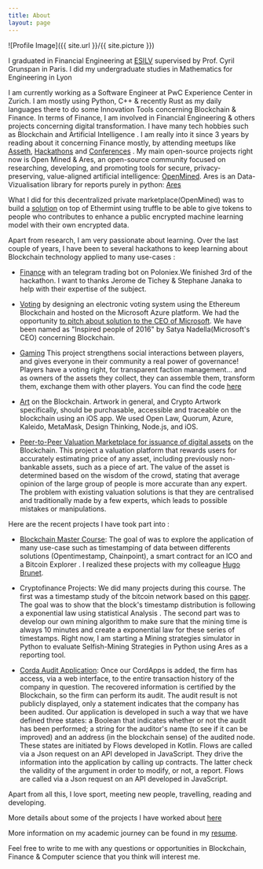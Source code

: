 ```yaml
---
title: About
layout: page
---
```

![Profile Image]({{ site.url }}/{{ site.picture }})

I graduated in Financial Engineering at [ESILV](https://www.esilv.fr/en/programmes/masters-program/) supervised by Prof. Cyril Grunspan in Paris. I did my undergraduate studies in Mathematics for Engineering in Lyon 

I am currently working as a Software Engineer at PwC Experience Center in Zurich.
I am mostly using Python, C++ & recently Rust as my daily languages there to do some Innovation Tools concerning Blockchain & Finance. In terms of Finance, I am involved in Financial Engineering & others projects concerning digital transformation.
I have many tech hobbies such as Blockchain and Artificial Intelligence . I am really into it since 3 years by reading about it concerning Finance mostly, by attending meetups like [Asseth](https://www.asseth.fr/), 
[Hackathons](https://www.linkedin.com/pulse/people-who-inspired-me-2016-satya-nadella/) and [Conferences](https://ethcc.io/) . 
My main open-source projects right now is Open Mined & Ares, an open-source community focused on researching, developing, and promoting tools for secure, privacy-preserving, value-aligned artificial intelligence: [OpenMined](https://www.openmined.org/).
Ares is an Data-Vizualisation library for reports purely in python: [Ares](https://github.com/jeamick/ares-visual)

What I did for this decentralized private marketplace(OpenMined) was to build
a [solution](https://github.com/jeamick/Sonar) on top of Ethermint using truffle to be able to give tokens to people who contributes to enhance a public encrypted machine learning model with their own encrypted data.

Apart from research, I am very passionate about learning. Over the last couple of years, I have been to several hackathons to keep learning about Blockchain technology applied to many use-cases : 
   - [Finance](https://github.com/asseth/telegram-ethbot) with an telegram trading bot on Poloniex.We finished 3rd of the hackathon.
   I want to thanks Jerome de Tichey & Stephane Janaka to help with their expertise of the subject.

   - [Voting](https://www.linkedin.com/pulse/people-who-inspired-me-2016-satya-nadella/) by designing an electronic voting system using the Ethereum Blockchain and hosted on the Microsoft Azure platform. We had the opportunity [to pitch about solution to the CEO of Microsoft](https://www.youtube.com/watch?v=TRBaRr-VC5U). We have been named as "Inspired people of 2016" by Satya Nadella(Microsoft's CEO) concerning Blockchain.

   - [Gaming](http://blockchainheroes-ubisoft.com/) This project strengthens social interactions between players, and gives everyone in their community a real power of governance! Players have a voting right, for transparent faction management... and as owners of the assets they collect, they can assemble them, transform them, exchange them with other players.
   You can find the code [here](https://github.com/YOHANMAURIN/YOHANMAURIN.github.io/tree/develop/Delinquants)
   
   - [Art](https://devpost.com/software/blockart) on the Blockchain. Artwork in general, and Crypto Artwork specifically, should be purchasable, accessible and traceable on the blockchain using an iOS app. We used Open Law, Quorum, Azure, Kaleido, MetaMask, Design Thinking, Node.js, and iOS.
   
   - [Peer-to-Peer Valuation Marketplace for issuance of digital assets](http://k19app.s3-website.eu-central-1.amazonaws.com) on the Blockchain. This project a valuation platform that rewards users for accurately estimating price of any asset, including previously non-bankable assets, such as a piece of art. The value of the asset is determined based on the wisdom of the crowd, stating that average opinion of the large group of people is more accurate than any expert. The problem with existing valuation solutions is that they are centralised and traditionally made by a few experts, which leads to possible mistakes or manipulations.

 
Here are the recent projects I have took part into :
  - [Blockchain Master Course](https://www.esilv.fr/formations/cycle-ingenieur/options-5e-annee/fintech/): The goal of was to explore the application of many use-case such as timestamping of data between differents solutions (Opentimestamp, Chainpoint), a smart contract for an ICO and a Bitcoin Explorer . 
  I realized these projects with my colleague [Hugo Brunet](https://www.linkedin.com/in/hugo-brunet-b1aa95115/). 

  - Cryptofinance Projects: We did many projects during this course. The first was a timestamp study of the bitcoin network based on this [paper](https://arxiv.org/pdf/1702.02867.pdf).
  The goal was to show that the block's timestamp distribution is following a exponential law using statistical
  Analysis . The second part was to develop our own mining algorithm to make sure that the mining time is always 10 minutes and create a exponential law for these series of timestamps.
  Right now, I am starting a Mining strategies simulator in Python to evaluate Selfish-Mining Strategies in Python using Ares as a reporting tool.
   

  - [Corda Audit Application](https://drive.google.com/file/d/0BwysUpxBlNQARTQ0SkRKUlExcjg0X3FzUXg1VGQyVkxKVm93/view): Once our CordApps is added, the firm has access, via a web interface, to the entire transaction history of the company in question. The recovered information is certified by the Blockchain, so the firm can perform its audit. The audit result is not publicly displayed, only a statement indicates that the company has been audited.
  Our application is developed in such a way that we have defined three states: a Boolean that indicates whether or not the audit has been performed; a string for the auditor's name (to see if it can be improved) and an address (in the blockchain sense) of the audited node.
  These states are initiated by Flows developed in Kotlin. Flows are called via a Json request on an API developed in JavaScript. They drive the information into the application by calling up contracts. The latter check the validity of the argument in order to modify, or not, a report.
  Flows are called via a Json request on an API developed in JavaScript.


Apart from all this, I love sport, meeting new people, travelling, reading and developing. 

More details about some of the projects I have worked about [here](https://drive.google.com/file/d/1hjY7DVMsmG8sE1TMZMChVRe4lq_9CjFr/view?usp=sharing)

More information on my academic journey can be found in my [resume](https://github.com/jeamick/jeamick.github.io/blob/master/Nounahon_Resume.pdf).

Feel free to write to me with any questions or opportunities in Blockchain, Finance & Computer science that you think will interest me. 
